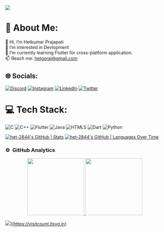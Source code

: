 ![](https://quotes-github-readme.vercel.app/api?type=horizontal&theme=light)


# 💫 About Me:
👋 Hi, I’m Hetkumar Prajapati<br>👀 I’m interested in Devlopment<br>🌱 I’m currently learning Flutter for cross-platform application.<br>📫 Reach me: hetgoraj@gmail.com


## 🌐 Socials:
[![Discord](https://img.shields.io/badge/Discord-%237289DA.svg?logo=discord&logoColor=white)](https://discord.gg/het2333#5118) [![Instagram](https://img.shields.io/badge/Instagram-%23E4405F.svg?logo=Instagram&logoColor=white)](https://www.instagram.com/het226/) [![LinkedIn](https://img.shields.io/badge/LinkedIn-%230077B5.svg?logo=linkedin&logoColor=white)](https://www.linkedin.com/in/hetkumar-prajapati/) [![Twitter](https://img.shields.io/badge/Twitter-%231DA1F2.svg?logo=Twitter&logoColor=white)](https://twitter.com/HetkumarPr97061) 

# 💻 Tech Stack:
![C](https://img.shields.io/badge/c-%2300599C.svg?style=for-the-badge&logo=c&logoColor=white) ![C++](https://img.shields.io/badge/c++-%2300599C.svg?style=for-the-badge&logo=c%2B%2B&logoColor=white) ![Flutter](https://img.shields.io/badge/Flutter-%2302569B.svg?style=for-the-badge&logo=Flutter&logoColor=white) ![Java](https://img.shields.io/badge/java-%23ED8B00.svg?style=for-the-badge&logo=openjdk&logoColor=white) ![HTML5](https://img.shields.io/badge/html5-%23E34F26.svg?style=for-the-badge&logo=html5&logoColor=white) ![Dart](https://img.shields.io/badge/dart-%230175C2.svg?style=for-the-badge&logo=dart&logoColor=white) ![Python](https://img.shields.io/badge/python-3670A0?style=for-the-badge&logo=python&logoColor=ffdd54)

[![het-2844's GitHub | Stats](https://stats.quine.sh/het-2844/github?theme=dark)](https://quine.sh?utm_source=widgets&utm_campaign=het-2844)
[![het-2844's GitHub | Languages Over Time](https://stats.quine.sh/het-2844/languages-over-time?theme=dark)](https://quine.sh?utm_source=widgets&utm_campaign=het-2844)

### ⚙️ &nbsp;GitHub Analytics

<p align="center">
<a href="https://github.com/mranv">
  <img height="180em" src="https://github-readme-stats-eight-theta.vercel.app/api?username=prajapatihet&show_icons=true&theme=algolia&include_all_commits=true&count_private=true"/>
  <img height="180em" src="https://github-readme-stats-eight-theta.vercel.app/api/top-langs/?username=prajapatihet&layout=compact&langs_count=8&theme=algolia"/>
</a>
</p>

![](https://visitcount.itsvg.in/api?id=prajapatihet&label=Profile%20Views&pretty=true)](https://visitcount.itsvg.in)

